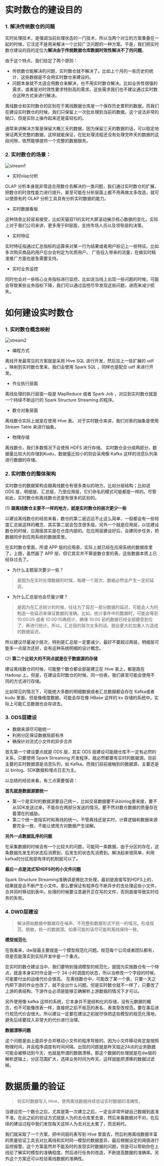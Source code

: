 # 实时数仓的建设目的

### 1. 解决传统数仓的问题
实时处理技术，是强调当前处理状态的一门技术，所以当两个对立的方案重叠在一起的时候，它注定不是用来解决一个比较广泛问题的一种方案。于是，我们把实时数仓建设的目的定位为**解决由于传统数据仓库数据时效性解决不了的问题**。

由于这个特点，我们给定了两个原则：

- 传统数仓能解决的问题，实时数仓就不解决了。比如上个月的一些历史的统计，这些数据是不会用实时数仓来建设的。
- 问题本身就不太适合用数仓来解决，也不用实时数仓解决。比如业务性很强的需求，或者是对时效性要求特别高的需求。这些需求我们也不建议通过实时数仓这种方式来进行解决。

离线数仓和实时数仓的区别在于离线数据仓库是一个保存历史累积的数据，而我们在建设实时数仓的时候，我们只保留上一次批处理到当前的数据。这个说法非常的拗口，但是实际上操作起来还是蛮轻松的。

通常来讲解决方案是保留大概三天的数据，因为保留三天的数据的话，可以稳定地保证两天完整的数据，这样就能保证，在批处理流程还没有处理完昨天的数据的这段间隙，依然能够提供一个完整的数据服务。

### 2. 实时数仓的场景：

![stream1](/img/stream1.jpg)

- 实时olap分析

OLAP 分析本身就非常适合用数仓去解决的一类问题，我们通过实时数仓的扩展，把数仓的时效性能力进行提升。甚至可能在分析层面上都不用再做太多改造，就可以使原有的 OLAP 分析工具具有分析实时数据的能力。

- 实时数据看板

这种场景比较容易接受，比如天猫双11的实时大屏滚动展示核心数据的变化。实际上对于我们公司来讲，更多用于BI层面，支持市场人员以及领导层的决策。

- 实时特征

实时特征指通过汇总指标的运算来对某一行为结果或者用户标记上一些特征。比如多次购买商品的用户后台会判定为优质用户。 广告投入带来的流量，在做实时精准推广方面也是急需要支持。

- 实时业务监控

同时也会对一些核心业务指标进行监控，比如说当线上出现一些问题的时候，可能会导致某些业务指标下降，我们可以通过监控尽早发现这些问题，进而来减少损失。

# 如何建设实时数仓
### 1. 实时数仓概念映射

![stream2](/img/stream2.jpg)

- 编程方式

离线开发最常见的方案就是采用 Hive SQL 进行开发，然后加上一些扩展的 udf 。映射到实时数仓里来，我们会使用 Spark SQL ，同样也是配合 udf 来进行开发。

- 作业执行层面

离线处理的执行层面一般是 MapReduce 或者 Spark Job ，对应到实时数仓就是一个持续不断运行的 Spark Structure Streaming 的程序。

- 数仓对象层面

离线数仓实际上就是在使用 Hive 表。 对于实时数仓来讲，我们对表的抽象是使用 Stream Table 来进行抽象。

- 物理存储

离线数仓，我们多数情况下会使用 HDFS 进行存储。 实时数仓会分成两部分，数据量比较大的存储到Kudu，数据量比较小的则会采用像 Kafka 这样的消息队列来进行数据的存储。

### 2. 实时数仓的整体架构
实时数仓的数据架构会跟离线数仓有很多类似的地方。比如分层结构；比如说 ODS 层，明细层、汇总层，乃至应用层，它们命名的模式可能都是一样的。尽管如此，实时数仓和离线数仓还是有很多的区别的。

(1) **跟离线数仓主要不一样的地方，就是实时数仓的层次更少一些**

以建设离线数仓的经验来看，数仓的第二层远远不止这么简单，一般都会有一些轻度汇总层这样的概念，其实第二层会包含很多层。另外一个就是应用层，以往建设数仓的时候，应用层其实是在仓库内部的。在应用层建设好后，会建同步任务，把数据同步到应用系统的数据库里。

在实时数仓里面，所谓 APP 层的应用表，实际上就已经在应用系统的数据库里了。上图，虽然画了 APP 层，但它其实并不算是数仓里的表，这些数据本质上已经存过去了。

- 为什么主题层次要少一些？

> 是因为在实时处理数据的时候，每建一个层次，数据必然会产生一定的延迟。

- 为什么汇总层也会尽量少建？

> 是因为在汇总统计的时候，往往为了容忍一部分数据的延迟，可能会人为的制造一些延迟来保证数据的准确。比如，统计事件中的数据时，可能会等到 10:00:05 或者 10:00:10再统计，确保 10:00 前的数据已经全部接受到位了，再进行统计。所以，汇总层的层次太多的话，就会更大的加重人为造成的数据延迟。

所以建议尽量减少层次，特别是汇总层一定要减少，最好不要超过两层。明细层可能多一点层次还好，会有这种系统明细的设计概念。

(2) **第二个比较大的不同点就是在于数据源的存储**

建设离线数仓的时候，可能整个数仓都全部是建立在 Hive 表上，都是跑在 Hadoop 上。但是，在建设实时数仓的时候，同一份表，我们甚至可能会使用不同的方式进行存储。

比如常见的情况下，可能绝大多数的明细数据或者汇总数据都会存在 Kafka或者kudu 里面，但是像维度数据，可能会存在像 HBase 这样的 kv 存储的系统中，实际上可能汇总数据也会存进去。

### 3. ODS层建设
- 数据来源尽可能统一
- 利用分区保证数据局部有序
- 确保针对流式小文件的异步合并

首先第一个建设要点就是 ODS 层，其实 ODS 层建设可能跟仓库不一定有必然的关系，只要使用 Spark Streaming 开发程序，就必然都要有实时的数据源。目前主要的实时数据源是消息队列，如 Kafka。而我们目前接触到的数据源，主要还是以 binlog、SDK数据和埋点日志为主。

以总结的经验来看，有三点需要强调：

**首先就是数据源要统一**

- 第一个是实时的数据源要自己统一，比如交易数据要不从binlog里来接，要不从SDK发送过来，不能存在两部分发送的情况。要不然对数仓数据的质量存在着潜在的威胁。
- 第二个统一是指实时和离线的统一。不管离线还是实时，计算逻辑和数据来源要完全一致，不能让使用方对数据产生误解。

**另外一点数据乱序的问题**

在采集数据的时候会有一个比较大的问题，可能同一条数据，由于分区的存在，这条数据先发生的状态后消费到，后发生的状态先消费到。解决起来很简单，利用kafka的分区局部有序的机制就可以了。

**最后一点是流式写HDFS时的小文件问题**

Spark Structure Streaming准确讲是微批次处理，最初是直接写到HDFS上的，结果就是会不断产生小文件。那么要保证有程序在不断异步的去处理这些小文件，合并同时移动到表中。处理的时候要注意避开正在写的文件，否则直接导致实时任务的失败。

### 4. DWD层建设
> 解决原始数据中数据存在噪声、不完整和数据形式不统一的情况。形成规范，脱敏，统一的数据源。如果可能的话尽可能和离线保持一致。

**模型规范化**

在我看来，dw层最主要就是一个模型规范化问题。规范每个公司或者团队都有，但是否能落实到实际开发中是一个重点。

在实时的数仓建设当中，我们要特别强调模型的规范化，是因为实施数仓有一个特点，就是本身实时作业是一个 24 小时调度的状态，所以当修改一个字段的时候，可能要付出的运维代价会很高。 在离线数仓中，可能改了某一个表，只要一天之内把下游的作业也改了，就不会出什么问题。但是实时数仓就不一样了，只要改了上游的表结构，下游作业必须是能够正确解析上游数据的情况下才可以。

另外使用像 kafka 这样的系统，它本身并不是结构化的存储，没有元数据的概念，也不可能像改表一样，直接把之前不规范的表名、表类型改规范。要在事后进行规范代价会很大。所以建议一定要在建设之初就尽快把这些模型的规范化落地，避免后续要投入非常大的代价进行治理。

**数据漂移问题**

这个问题是由上面异步合并移动小文件的程序导致的。因为小文件移动肯定是按照物理时间，并且程序调度有时间间隔，出现的问题就是昨天临近24点的业务数据可能会被移动到今天，也就是所谓的数据漂移。那这个数据的处理就是在dw层的解析逻辑上，分区范围扩大，选择业务时间为昨天，这样就能把漂移的数据过滤掉。

# 数据质量的验证

> 将实时数据写入 Hive，使用离线数据持续验证实时数据的准确性。

当建设完一个数仓之后，尤其是第一次建立之后，一定会非常怀疑自己数据到底准不准。在此之前的验证方式就是人为的去仓库里去查，然后来看数据对不对。在后续的建设过程中我们发现每天这样人为去对比太累了，而且耗时。

我们就采取了一个方案，把中间层的表写到 Hive 里面去，然后利用离线数据丰富的质量验证工具去对比离线和实时同一模型的数据差异，最后根据设定的阈值进行监控报警。这个方案虽然并不能及时的发现实时数据的问题，但是可以帮助你在上线前了解实时模型的准确程度。然后进行任务的改造，不断提高数据的准确率。另外这个方案还可以检验离线数据的准确性。


